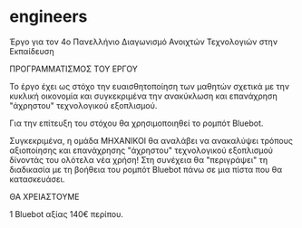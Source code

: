 # engineers

Έργο για τον 4ο Πανελλήνιο Διαγωνισμό Ανοιχτών Τεχνολογιών στην Εκπαίδευση

ΠΡΟΓΡΑΜΜΑΤΙΣΜΟΣ ΤΟΥ ΕΡΓΟΥ

Το έργο έχει ως στόχο την ευαισθητοποίηση των μαθητών σχετικά με την κυκλική οικονομία και συγκεκριμένα την ανακύκλωση και επανάχρηση "άχρηστου" τεχνολογικού εξοπλισμού.

Για την επίτευξη του στόχου θα χρησιμοποιηθεί το ρομπότ Bluebot.

Συγκεκριμένα, η ομάδα ΜΗΧΑΝΙΚΟΙ θα αναλάβει να ανακαλύψει τρόπους αξιοποίησης και επανάχρησης "άχρηστου" τεχνολογικού εξοπλισμού δίνοντάς του ολότελα νέα χρήση! Στη συνέχεια θα "περιγράψει" τη διαδικασία με τη βοήθεια του ρομπότ Bluebot πάνω σε μια πίστα που θα κατασκευάσει.

ΘΑ ΧΡΕΙΑΣΤΟΥΜΕ

1 Bluebot αξίας 140€ περίπου.
